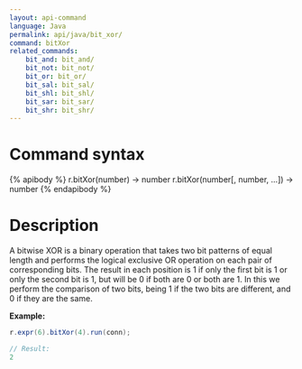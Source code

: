 ```yaml
---
layout: api-command
language: Java
permalink: api/java/bit_xor/
command: bitXor
related_commands:
    bit_and: bit_and/
    bit_not: bit_not/
    bit_or: bit_or/
    bit_sal: bit_sal/
    bit_shl: bit_shl/
    bit_sar: bit_sar/
    bit_shr: bit_shr/
---
```


# Command syntax #

{% apibody %}
r.bitXor(number) &rarr; number
r.bitXor(number[, number, ...]) &rarr; number
{% endapibody %}

# Description #

A bitwise XOR is a binary operation that takes two bit patterns of equal length and performs the logical exclusive OR operation on each pair of corresponding bits. The result in each position is 1 if only the first bit is 1 or only the second bit is 1, but will be 0 if both are 0 or both are 1. In this we perform the comparison of two bits, being 1 if the two bits are different, and 0 if they are the same.

__Example:__

```java
r.expr(6).bitXor(4).run(conn);

// Result:
2
```
